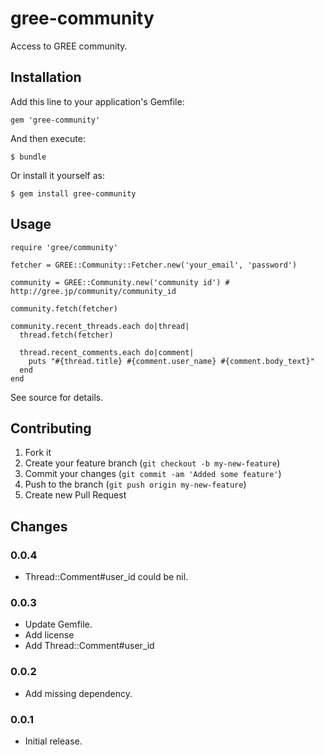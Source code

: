 # gree-community

Access to GREE community.

## Installation

Add this line to your application's Gemfile:

    gem 'gree-community'

And then execute:

    $ bundle

Or install it yourself as:

    $ gem install gree-community

## Usage

    require 'gree/community'

    fetcher = GREE::Community::Fetcher.new('your_email', 'password')

    community = GREE::Community.new('community id') # http://gree.jp/community/community_id

    community.fetch(fetcher)

    community.recent_threads.each do|thread|
      thread.fetch(fetcher)

      thread.recent_comments.each do|comment|
        puts "#{thread.title} #{comment.user_name} #{comment.body_text}"
      end
    end

See source for details.

## Contributing

1. Fork it
2. Create your feature branch (`git checkout -b my-new-feature`)
3. Commit your changes (`git commit -am 'Added some feature'`)
4. Push to the branch (`git push origin my-new-feature`)
5. Create new Pull Request

## Changes

### 0.0.4

* Thread::Comment#user_id could be nil.

### 0.0.3

* Update Gemfile.
* Add license
* Add Thread::Comment#user_id

### 0.0.2

* Add missing dependency.

### 0.0.1

* Initial release.
